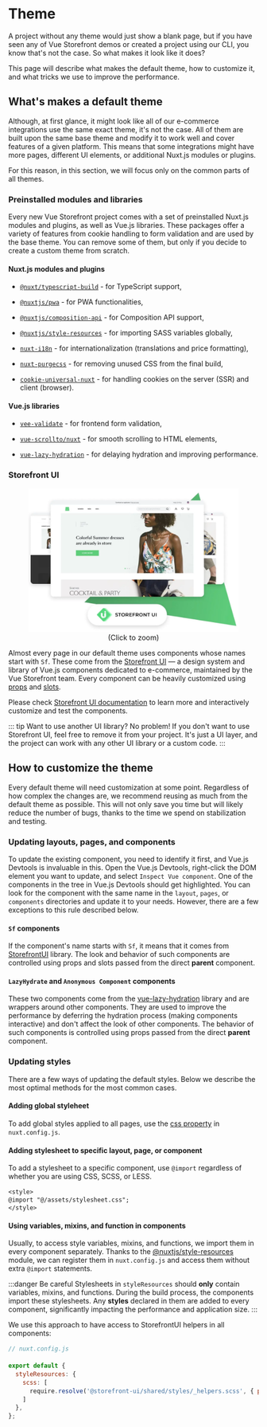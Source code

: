 # Theme

A project without any theme would just show a blank page, but if you have seen any of Vue Storefront demos or created a project using our CLI, you know that's not the case. So what makes it look like it does?

This page will describe what makes the default theme, how to customize it, and what tricks we use to improve the performance.

## What's makes a default theme

Although, at first glance, it might look like all of our e-commerce integrations use the same exact theme, it's not the case. All of them are built upon the same base theme and modify it to work well and cover features of a given platform. This means that some integrations might have more pages, different UI elements, or additional Nuxt.js modules or plugins.

For this reason, in this section, we will focus only on the common parts of all themes.

### Preinstalled modules and libraries

Every new Vue Storefront project comes with a set of preinstalled Nuxt.js modules and plugins, as well as Vue.js libraries. These packages offer a variety of features from cookie handling to form validation and are used by the base theme. You can remove some of them, but only if you decide to create a custom theme from scratch.

#### Nuxt.js modules and plugins

- [`@nuxt/typescript-build`](https://typescript.nuxtjs.org/) - for TypeScript support,

- [`@nuxtjs/pwa`](https://pwa.nuxtjs.org/) - for PWA functionalities,

- [`@nuxtjs/composition-api`](https://composition-api.nuxtjs.org/) - for Composition API support,

- [`@nuxtjs/style-resources`](https://www.npmjs.com/package/@nuxtjs/style-resources) - for importing SASS variables globally,

- [`nuxt-i18n`](https://i18n-legacy.nuxtjs.org/) - for internationalization (translations and price formatting),

- [`nuxt-purgecss`](https://purgecss.com/guides/nuxt.html) - for removing unused CSS from the final build,

- [`cookie-universal-nuxt`](https://www.npmjs.com/package/cookie-universal-nuxt) - for handling cookies on the server (SSR) and client (browser).

#### Vue.js libraries

- [`vee-validate`](https://vee-validate.logaretm.com/v3) - for frontend form validation,

- [`vue-scrollto/nuxt`](https://www.npmjs.com/package/vue-scrollto) - for smooth scrolling to HTML elements,

- [`vue-lazy-hydration`](https://www.npmjs.com/package/vue-lazy-hydration) - for delaying hydration and improving performance.

### Storefront UI

<figure style="text-align: center">
  <img
    src="../images/storefront-ui.webp"
    alt="StorefrontUI logo and default theme"
  />
  <figcaption style="font-size: 0.9rem">(Click to zoom)</figcaption>
</figure>

Almost every page in our default theme uses components whose names start with `Sf`. These come from the [Storefront UI](http://storefrontui.io/) — a design system and library of Vue.js components dedicated to e-commerce, maintained by the Vue Storefront team. Every component can be heavily customized using [props](https://v2.vuejs.org/v2/guide/components-props.html) and [slots](https://v2.vuejs.org/v2/guide/components-slots.html).

Please check [Storefront UI documentation](https://docs.storefrontui.io/) to learn more and interactively customize and test the components.

::: tip Want to use another UI library? No problem!
If you don't want to use Storefront UI, feel free to remove it from your project. It's just a UI layer, and the project can work with any other UI library or a custom code.
:::

## How to customize the theme

Every default theme will need customization at some point. Regardless of how complex the changes are, we recommend reusing as much from the default theme as possible. This will not only save you time but will likely reduce the number of bugs, thanks to the time we spend on stabilization and testing.

### Updating layouts, pages, and components

To update the existing component, you need to identify it first, and Vue.js Devtools is invaluable in this. Open the Vue.js Devtools, right-click the DOM element you want to update, and select `Inspect Vue component`. One of the components in the tree in Vue.js Devtools should get highlighted. You can look for the component with the same name in the `layout`, `pages`, or `components` directories and update it to your needs. However, there are a few exceptions to this rule described below.

#### `Sf` components

If the component's name starts with `Sf`, it means that it comes from [StorefrontUI](https://storefrontui.io/) library. The look and behavior of such components are controlled using props and slots passed from the direct **parent** component.

#### `LazyHydrate` and `Anonymous Component` components

These two components come from the [vue-lazy-hydration](https://github.com/maoberlehner/vue-lazy-hydration) library and are wrappers around other components. They are used to improve the performance by deferring the hydration process (making components interactive) and don't affect the look of other components. The behavior of such components is controlled using props passed from the direct **parent** component.

### Updating styles

There are a few ways of updating the default styles. Below we describe the most optimal methods for the most common cases.

#### Adding global styleheet

To add global styles applied to all pages, use the [css property](https://nuxtjs.org/docs/2.x/configuration-glossary/configuration-css/) in `nuxt.config.js`.

#### Adding stylesheet to specific layout, page, or component

To add a stylesheet to a specific component, use `@import` regardless of whether you are using CSS, SCSS, or LESS.

```vue
<style>
@import "@/assets/stylesheet.css";
</style>
```

#### Using variables, mixins, and function in components

Usually, to access style variables, mixins, and functions, we import them in every component separately. Thanks to the [@nuxtjs/style-resources](https://github.com/nuxt-community/style-resources-module#readme) module, we can register them in `nuxt.config.js` and access them without extra `@import` statements.

:::danger Be careful
Stylesheets in `styleResources` should **only** contain variables, mixins, and functions. During the build process, the components import these stylesheets. Any **styles** declared in them are added to every component, significantly impacting the performance and application size.
:::

We use this approach to have access to StorefrontUI helpers in all components:

```javascript
// nuxt.config.js

export default {
  styleResources: {
    scss: [
      require.resolve('@storefront-ui/shared/styles/_helpers.scss', { paths: [process.cwd()] })
    ]
  },
};
```
